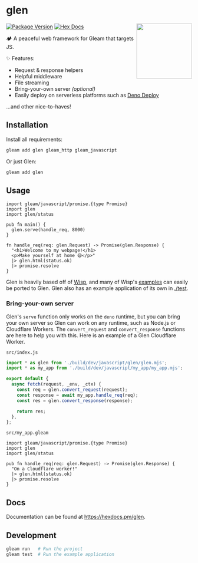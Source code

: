 # glen

<img src="https://raw.githubusercontent.com/MystPi/glen/main/assets/glen.png" width="150" align="right" />

[![Package Version](https://img.shields.io/hexpm/v/glen)](https://hex.pm/packages/glen)
[![Hex Docs](https://img.shields.io/badge/hex-docs-ffaff3)](https://hexdocs.pm/glen/)

🏕️ A peaceful web framework for Gleam that targets JS.

✨ Features:

- Request & response helpers
- Helpful middleware
- File streaming
- Bring-your-own server _(optional)_
- Easily deploy on serverless platforms such as [Deno Deploy](https://deno.com/deploy)

...and other nice-to-haves!

## Installation

Install all requirements:

```sh
gleam add glen gleam_http gleam_javascript
```

Or just Glen:

```sh
gleam add glen
```

## Usage

```gleam
import gleam/javascript/promise.{type Promise}
import glen
import glen/status

pub fn main() {
  glen.serve(handle_req, 8000)
}

fn handle_req(req: glen.Request) -> Promise(glen.Response) {
  "<h1>Welcome to my webpage!</h1>
  <p>Make yourself at home 😄</p>"
  |> glen.html(status.ok)
  |> promise.resolve
}
```

Glen is heavily based off of [Wisp](https://github.com/gleam-wisp/wisp), and many of Wisp's [examples](https://github.com/gleam-wisp/wisp/tree/main/examples) can easily be ported to Glen. Glen also has an example application of its own in [./test](https://github.com/MystPi/glen/tree/main/test).

### Bring-your-own server

Glen's `serve` function only works on the `deno` runtime, but you can bring your own server so Glen can work on any runtime, such as Node.js or Cloudflare Workers. The `convert_request` and `convert_response` functions are here to help you with this. Here is an example of a Glen Cloudflare Worker.

`src/index.js`

```js
import * as glen from './build/dev/javascript/glen/glen.mjs';
import * as my_app from './build/dev/javascript/my_app/my_app.mjs';

export default {
  async fetch(request, _env, _ctx) {
    const req = glen.convert_request(request);
    const response = await my_app.handle_req(req);
    const res = glen.convert_response(response);

    return res;
  },
};
```

`src/my_app.gleam`

```
import gleam/javascript/promise.{type Promise}
import glen
import glen/status

pub fn handle_req(req: glen.Request) -> Promise(glen.Response) {
  "On a Cloudflare worker!"
  |> glen.html(status.ok)
  |> promise.resolve
}
```

## Docs

Documentation can be found at <https://hexdocs.pm/glen>.

## Development

```sh
gleam run   # Run the project
gleam test  # Run the example application
```
